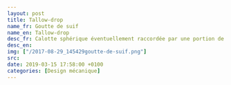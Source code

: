 ```yaml
---
layout: post
title: Tallow-drop
name_fr: Goutte de suif
name_en: Tallow-drop
desc_fr: Calotte sphérique éventuellement raccordée par une portion de tore. 
desc_en: 
img: ["/2017-08-29_145429goutte-de-suif.png"]
src: 
date: 2019-03-15 17:58:00 +0100
categories: [Design mécanique]
---
```

